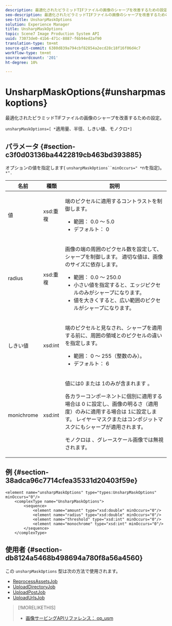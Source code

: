 ```yaml
---
description: 最適化されたピラミッドTIFファイルの画像のシャープを改善するための設定。
seo-description: 最適化されたピラミッドTIFファイルの画像のシャープを改善するための設定。
seo-title: UnsharpMaskOptions
solution: Experience Manager
title: UnsharpMaskOptions
topic: Scene7 Image Production System API
uuid: 73073de0-41b6-471c-8887-f6b94ed2af90
translation-type: tm+mt
source-git-commit: 6380d839a794cbf82854a2ecd28c18f16f06d4c7
workflow-type: tm+mt
source-wordcount: '201'
ht-degree: 10%

---
```



# UnsharpMaskOptions{#unsharpmaskoptions}

最適化されたピラミッドTIFファイルの画像のシャープを改善するための設定。

`unsharpMaskOptions=[ *`適用量、半径、しきい値、モノクロ`*]`

## パラメータ {#section-c3f0d03136ba4422819cb463bd393885}

オプションの値を指定します( `unsharpMaskOptions``minOccurs=" *`nを指定)。`*".`

<table id="table_D1392963C5694969A9D546F82DB6F45C">
 <thead>
  <tr>
   <th colname="col1" class="entry"> 名前 </th>
   <th colname="col2" class="entry"> 種類 </th>
   <th colname="col3" class="entry"> 説明 </th>
  </tr>
 </thead>
 <tbody>
  <tr>
   <td colname="col1"><span class="codeph"><span class="varname"> 値</span></span></td>
   <td colname="col2"><span class="codeph"> xsd:重複</span></td>
   <td colname="col3"><p>端のピクセルに適用するコントラストを制御します。 
     <ul id="ul_7AA17E354EE64BC4A5BEAE853FF17191">
      <li id="li_42FB21C7ED884E1DB03274130B8DCB10">範囲： 0.0 ～ 5.0 </li>
      <li id="li_E980CAA1A9C54D60A121F21C964820FF">デフォルト： 0 </li>
     </ul></p></td>
  </tr>
  <tr>
   <td colname="col1"><span class="codeph"><span class="varname"> radius</span></span></td>
   <td colname="col2"><span class="codeph"> xsd:重複</span></td>
   <td colname="col3"><p>画像の端の周囲のピクセル数を設定して、シャープを制御します。 適切な値は、画像のサイズに依存します。 
     <ul id="ul_D4391CD407DE4B48AF4523EBD85D0D40">
      <li id="li_8AEF11A489484EFD91416F8A03C4DB25">範囲： 0.0 ～ 250.0 </li>
      <li id="li_9F1D1B52AFBA46B8BDCDF99A21140002">小さい値を指定すると、エッジピクセルのみがシャープになります。 </li>
      <li id="li_7D9FD8AA4899404283D7AB596364A4AF">値を大きくすると、広い範囲のピクセルがシャープになります。 </li>
     </ul></p></td>
  </tr>
  <tr>
   <td colname="col1"><span class="codeph"><span class="varname"> しきい値</span></span></td>
   <td colname="col2"><span class="codeph"> xsd:int</span></td>
   <td colname="col3"><p>端のピクセルと見なされ、シャープを適用する前に、周囲の領域とのピクセルの違いを指定します。 
     <ul id="ul_117E556E3ECF42CC878DD80D338D19CA">
      <li id="li_CFEE76DB78BF437E8463C9089486F8A6">範囲： 0 ～ 255（整数のみ）。 </li>
      <li id="li_77113DC2698A4D48B11288718766E6A2">デフォルト： 6 </li>
     </ul></p></td>
  </tr>
  <tr>
   <td colname="col1"><span class="codeph"><span class="varname"> monichrome</span></span></td>
   <td colname="col2"><span class="codeph"> xsd:int</span></td>
   <td colname="col3"><p>値には0 <span class="codeph"></span> または <span class="codeph"> 1のみが含まれます</span> 。 </p><p>各カラーコンポーネントに個別に適用する場合は <span class="codeph"> 0</span> に設定し、画像の明るさ（適用度）のみに適用する場合は <span class="codeph"></span> 1に設定します。 レイヤーマスクまたはコンポジットマスクにもシャープが適用されます。 </p><p><span class="codeph"><span class="varname"> モノクロは</span></span> 、グレースケール画像では無視されます。 </p></td>
  </tr>
 </tbody>
</table>

## 例 {#section-38adca96c7714cfea35331d20403f59e}

```
<element name="unsharpMaskOptions" type="types:UnsharpMaskOptions" minOccurs="0"/>
    <complexType name="UnsharpMaskOptions">
        <sequence>
            <element name="amount" type="xsd:double" minOccurs="0"/>
            <element name="radius" type="xsd:double" minOccurs="0"/>
            <element name="threshold" type="xsd:int" minOccurs="0"/>
            <element name="monochrome" type="xsd:int" minOccurs="0"/>        
        </sequence>
    </complexType>
```

## 使用者 {#section-db8124a5468b498694a780f8a56a4560}

この `unsharpMaskOptions` 型は次の方法で使用されます。

* [ReprocessAssetsJob](../../types/c-data-types/r-reprocess-assets-job.md#reference-a303f7832ae44fdab1dca7cc8bef3fa3)
* [UploadDirectoryJob](../../types/c-data-types/r-upload-directory-job.md#reference-e707ebf53b074c49ad983d1886e0bbb6)
* [UploadPostJob](../../types/c-data-types/r-upload-post-job.md#reference-bca2339b593f4637a687c33937215ef4)
* [UploadUrlsJob](../../types/c-data-types/r-upload-urls-job.md#reference-8e9bc895268c4321b233dbeadc990398)

>[!MORELIKETHIS]
>
>* [画像サービングAPIリファレンス： op_usm](https://docs.adobe.com/content/help/en/dynamic-media-developer-resources/image-serving-api/image-serving-api/http-protocol-reference/command-reference/r-op-usm.html)

